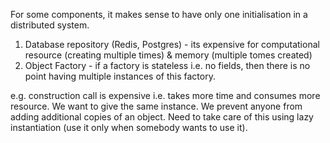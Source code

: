 For some components, it makes sense to have only one initialisation in a distributed system.
1. Database repository (Redis, Postgres) - its expensive for computational resource (creating multiple times) & memory (multiple tomes created)
2. Object Factory - if a factory is stateless i.e. no fields, then there is no point having multiple instances of this factory.

e.g. construction call is expensive i.e. takes more time and consumes more resource. We want to give the same instance.
We prevent anyone from adding additional copies of an object.
Need to take care of this using lazy instantiation (use it only when somebody wants to use it).


